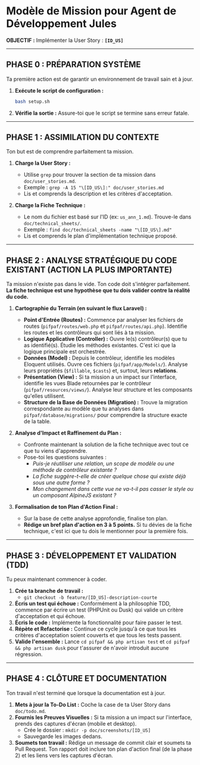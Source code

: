 # Modèle de Mission pour Agent de Développement Jules

**OBJECTIF :** Implémenter la User Story : **`[ID_US]`**

---
## PHASE 0 : PRÉPARATION SYSTÈME

Ta première action est de garantir un environnement de travail sain et à jour.

1.  **Exécute le script de configuration :**
    ```bash
    bash setup.sh
    ```
2.  **Vérifie la sortie :** Assure-toi que le script se termine sans erreur fatale.

---
## PHASE 1 : ASSIMILATION DU CONTEXTE

Ton but est de comprendre parfaitement ta mission.

1.  **Charge la User Story :**
    *   Utilise `grep` pour trouver la section de ta mission dans `doc/user_stories.md`.
    *   Exemple : `grep -A 15 "\[ID_US\]:" doc/user_stories.md`
    *   Lis et comprends la description et les critères d'acceptation.

2.  **Charge la Fiche Technique :**
    *   Le nom du fichier est basé sur l'ID (ex: `us_ann_1.md`). Trouve-le dans `doc/technical_sheets/`.
    *   Exemple : `find doc/technical_sheets -name "\[ID_US\].md"`
    *   Lis et comprends le plan d'implémentation technique proposé.

---
## PHASE 2 : ANALYSE STRATÉGIQUE DU CODE EXISTANT (ACTION LA PLUS IMPORTANTE)

Ta mission n'existe pas dans le vide. Ton code doit s'intégrer parfaitement. **La fiche technique est une hypothèse que tu dois valider contre la réalité du code.**

1.  **Cartographie du Terrain (en suivant le flux Laravel) :**
    *   **Point d'Entrée (Routes) :** Commence par analyser les fichiers de routes (`pifpaf/routes/web.php` et `pifpaf/routes/api.php`). Identifie les routes et les contrôleurs qui sont liés à ta mission.
    *   **Logique Applicative (Controller) :** Ouvre le(s) contrôleur(s) que tu as identifié(s). Étudie les méthodes existantes. C'est ici que la logique principale est orchestrée.
    *   **Données (Model) :** Depuis le contrôleur, identifie les modèles Eloquent utilisés. Ouvre ces fichiers (`pifpaf/app/Models/`). Analyse leurs propriétés (`$fillable`, `$casts`) et, surtout, leurs **relations**.
    *   **Présentation (View) :** Si ta mission a un impact sur l'interface, identifie les vues Blade retournées par le contrôleur (`pifpaf/resources/views/`). Analyse leur structure et les composants qu'elles utilisent.
    *   **Structure de la Base de Données (Migration) :** Trouve la migration correspondante au modèle que tu analyses dans `pifpaf/database/migrations/` pour comprendre la structure exacte de la table.

2.  **Analyse d'Impact et Raffinement du Plan :**
    *   Confronte maintenant la solution de la fiche technique avec tout ce que tu viens d'apprendre.
    *   Pose-toi les questions suivantes :
        *   *Puis-je réutiliser une relation, un scope de modèle ou une méthode de contrôleur existante ?*
        *   *La fiche suggère-t-elle de créer quelque chose qui existe déjà sous une autre forme ?*
        *   *Mon changement dans cette vue ne va-t-il pas casser le style ou un composant AlpineJS existant ?*

3.  **Formalisation de ton Plan d'Action Final :**
    *   Sur la base de cette analyse approfondie, finalise ton plan.
    *   **Rédige un bref plan d'action en 3 à 5 points.** Si tu dévies de la fiche technique, c'est ici que tu dois le mentionner pour la première fois.

---
## PHASE 3 : DÉVELOPPEMENT ET VALIDATION (TDD)

Tu peux maintenant commencer à coder.

1.  **Crée ta branche de travail :**
    *   `git checkout -b feature/[ID_US]-description-courte`
2.  **Écris un test qui échoue :** Conformément à la philosophie TDD, commence par écrire un test (PHPUnit ou Dusk) qui valide un critère d'acceptation et qui échoue.
3.  **Écris le code :** Implémente la fonctionnalité pour faire passer le test.
4.  **Répète et Refactorise :** Continue ce cycle jusqu'à ce que tous les critères d'acceptation soient couverts et que tous les tests passent.
5.  **Valide l'ensemble :** Lance `cd pifpaf && php artisan test` et `cd pifpaf && php artisan dusk` pour t'assurer de n'avoir introduit aucune régression.

---
## PHASE 4 : CLÔTURE ET DOCUMENTATION

Ton travail n'est terminé que lorsque la documentation est à jour.

1.  **Mets à jour la To-Do List :** Coche la case de ta User Story dans `doc/todo.md`.
2.  **Fournis les Preuves Visuelles :** Si ta mission a un impact sur l'interface, prends des captures d'écran (mobile et desktop).
    *   Crée le dossier : `mkdir -p doc/screenshots/[ID_US]`
    *   Sauvegarde les images dedans.
3.  **Soumets ton travail :** Rédige un message de commit clair et soumets ta Pull Request. Ton rapport doit inclure ton plan d'action final (de la phase 2) et les liens vers les captures d'écran.
